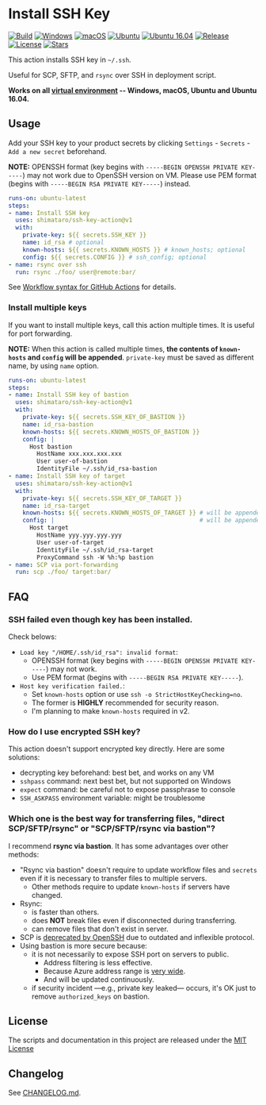 # Install SSH Key

[![Build][image-build]][link-build]
[![Windows][image-verify-windows]][link-verify-windows]
[![macOS][image-verify-macos]][link-verify-macos]
[![Ubuntu][image-verify-ubuntu]][link-verify-ubuntu]
[![Ubuntu 16.04][image-verify-ubuntu1604]][link-verify-ubuntu1604]
[![Release][image-release]][link-release]
[![License][image-license]][link-license]
[![Stars][image-stars]][link-stars]

This action installs SSH key in `~/.ssh`.

Useful for SCP, SFTP, and `rsync` over SSH in deployment script.

**Works on all [virtual environment](https://help.github.com/en/actions/automating-your-workflow-with-github-actions/virtual-environments-for-github-hosted-runners#supported-runners-and-hardware-resources) -- Windows, macOS, Ubuntu and Ubuntu 16.04.**

## Usage

Add your SSH key to your product secrets by clicking `Settings` - `Secrets` - `Add a new secret` beforehand.

**NOTE:** OPENSSH format (key begins with `-----BEGIN OPENSSH PRIVATE KEY-----`) may not work due to OpenSSH version on VM. Please use PEM format (begins with `-----BEGIN RSA PRIVATE KEY-----`) instead.

```yaml
runs-on: ubuntu-latest
steps:
- name: Install SSH key
  uses: shimataro/ssh-key-action@v1
  with:
    private-key: ${{ secrets.SSH_KEY }}
    name: id_rsa # optional
    known-hosts: ${{ secrets.KNOWN_HOSTS }} # known_hosts; optional
    config: ${{ secrets.CONFIG }} # ssh_config; optional
- name: rsync over ssh
  run: rsync ./foo/ user@remote:bar/
```

See [Workflow syntax for GitHub Actions](https://help.github.com/en/articles/workflow-syntax-for-github-actions) for details.

### Install multiple keys

If you want to install multiple keys, call this action multiple times.
It is useful for port forwarding.

**NOTE:**  When this action is called multiple times, **the contents of `known-hosts` and `config` will be appended**. `private-key` must be saved as different name, by using `name` option.

```yaml
runs-on: ubuntu-latest
steps:
- name: Install SSH key of bastion
  uses: shimataro/ssh-key-action@v1
  with:
    private-key: ${{ secrets.SSH_KEY_OF_BASTION }}
    name: id_rsa-bastion
    known-hosts: ${{ secrets.KNOWN_HOSTS_OF_BASTION }}
    config: |
      Host bastion
        HostName xxx.xxx.xxx.xxx
        User user-of-bastion
        IdentityFile ~/.ssh/id_rsa-bastion
- name: Install SSH key of target
  uses: shimataro/ssh-key-action@v1
  with:
    private-key: ${{ secrets.SSH_KEY_OF_TARGET }}
    name: id_rsa-target
    known-hosts: ${{ secrets.KNOWN_HOSTS_OF_TARGET }} # will be appended!
    config: |                                         # will be appended!
      Host target
        HostName yyy.yyy.yyy.yyy
        User user-of-target
        IdentityFile ~/.ssh/id_rsa-target
        ProxyCommand ssh -W %h:%p bastion
- name: SCP via port-forwarding
  run: scp ./foo/ target:bar/
```

## FAQ

### SSH failed even though key has been installed.

Check belows:

* `Load key "/HOME/.ssh/id_rsa": invalid format`:
    * OPENSSH format (key begins with `-----BEGIN OPENSSH PRIVATE KEY-----`) may not work.
    * Use PEM format (begins with `-----BEGIN RSA PRIVATE KEY-----`).
* `Host key verification failed.`:
    * Set `known-hosts` option or use `ssh -o StrictHostKeyChecking=no`.
    * The former is **HIGHLY** recommended for security reason.
    * I'm planning to make `known-hosts` required in v2.

### How do I use encrypted SSH key?

This action doesn't support encrypted key directly.
Here are some solutions:

* decrypting key beforehand: best bet, and works on any VM
* `sshpass` command: next best bet, but not supported on Windows
* `expect` command: be careful not to expose passphrase to console
* `SSH_ASKPASS` environment variable: might be troublesome

### Which one is the best way for transferring files, "direct SCP/SFTP/rsync" or "SCP/SFTP/rsync via bastion"?

I recommend **rsync via bastion**.
It has some advantages over other methods:

* "Rsync via bastion" doesn't require to update workflow files and `secrets` even if it is necessary to transfer files to multiple servers.
    * Other methods require to update `known-hosts` if servers have changed.
* Rsync:
    * is faster than others.
    * does **NOT** break files even if disconnected during transferring.
    * can remove files that don't exist in server.
* SCP is [deprecated by OpenSSH](https://www.openssh.com/txt/release-8.0) due to outdated and inflexible protocol.
* Using bastion is more secure because:
    * it is not necessarily to expose SSH port on servers to public.
        * Address filtering is less effective.
        * Because Azure address range is [very wide](https://help.github.com/en/actions/automating-your-workflow-with-github-actions/virtual-environments-for-github-hosted-runners#ip-addresses-of-github-hosted-runners).
        * And will be updated continuously.
    * if security incident ―e.g., private key leaked― occurs, it's OK just to remove `authorized_keys` on bastion.

## License

The scripts and documentation in this project are released under the [MIT License](LICENSE)

## Changelog

See [CHANGELOG.md](CHANGELOG.md).

[image-build]: https://github.com/shimataro/ssh-key-action/workflows/Build/badge.svg?event=push&branch=v1
[link-build]: https://github.com/shimataro/ssh-key-action
[image-verify-windows]: https://github.com/shimataro/ssh-key-action/workflows/Windows/badge.svg?event=push&branch=v1
[link-verify-windows]: https://github.com/shimataro/ssh-key-action
[image-verify-macos]: https://github.com/shimataro/ssh-key-action/workflows/macOS/badge.svg?event=push&branch=v1
[link-verify-macos]: https://github.com/shimataro/ssh-key-action
[image-verify-ubuntu]: https://github.com/shimataro/ssh-key-action/workflows/Ubuntu/badge.svg?event=push&branch=v1
[link-verify-ubuntu]: https://github.com/shimataro/ssh-key-action
[image-verify-ubuntu1604]: https://github.com/shimataro/ssh-key-action/workflows/Ubuntu%2016.04/badge.svg?event=push&branch=v1
[link-verify-ubuntu1604]: https://github.com/shimataro/ssh-key-action
[image-release]: https://img.shields.io/github/release/shimataro/ssh-key-action.svg
[link-release]: https://github.com/shimataro/ssh-key-action/releases
[image-license]: https://img.shields.io/github/license/shimataro/ssh-key-action.svg
[link-license]: ./LICENSE
[image-stars]: https://img.shields.io/github/stars/shimataro/ssh-key-action.svg
[link-stars]: https://github.com/shimataro/ssh-key-action/stargazers
